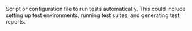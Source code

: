 Script or configuration file to run tests automatically. This could include setting up test environments, running test suites, and generating test reports.
